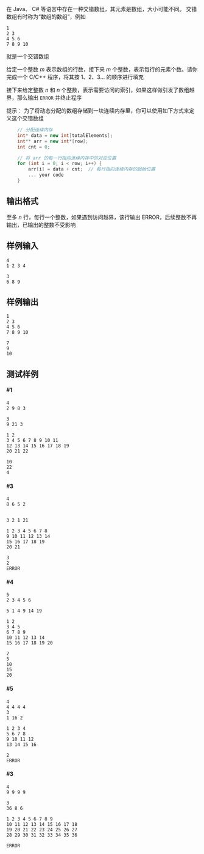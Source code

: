 在 Java、 C# 等语言中存在一种交错数组，其元素是数组，大小可能不同。 交错数组有时称为“数组的数组”，例如

```
1
2 3
4 5 6
7 8 9 10
```

就是一个交错数组

给定一个整数 $m$ 表示数组的行数，接下来 $m$ 个整数，表示每行的元素个数。请你完成一个 C/C++ 程序，将其按 1、2、3... 的顺序进行填充

接下来给定整数 $n$ 和 $n$ 个整数，表示需要访问的索引，如果这样做引发了数组越界，那么输出 `ERROR` 并终止程序

提示： 为了将动态分配的数组存储到一块连续内存里，你可以使用如下方式来定义这个交错数组

```cpp
    // 分配连续内存
    int* data = new int[totalElements];
    int** arr = new int*[row];
    int cnt = 0;

    // 将 arr 的每一行指向连续内存中的对应位置
    for (int i = 0; i < row; i++) {
        arr[i] = data + cnt;  // 每行指向连续内存的起始位置
        ... your code
    }
```
## 输出格式
至多 $n$ 行，每行一个整数，如果遇到访问越界，该行输出 ERROR，后续整数不再输出，已输出的整数不受影响
## 样例输入
```
4
1 2 3 4

3
6 8 9
```
## 样例输出
```
1
2 3
4 5 6
7 8 9 10

7
9
10
```

## 测试样例

#### #1
```
4
2 9 8 3

3
9 21 3

```

```
1 2
3 4 5 6 7 8 9 10 11
12 13 14 15 16 17 18 19
20 21 22

10
22
4
```
#### #3

```
4
8 6 5 2


3 2 1 21
```

```
1 2 3 4 5 6 7 8
9 10 11 12 13 14
15 16 17 18 19
20 21

3
2
ERROR
```

#### #4
```
5
2 3 4 5 6

5 1 4 9 14 19
```

```
1 2
3 4 5
6 7 8 9
10 11 12 13 14
15 16 17 18 19 20

2
5
10
15
20
```

#### #5
```
4
4 4 4 4
3
1 16 2
```

```
1 2 3 4
5 6 7 8
9 10 11 12
13 14 15 16

2
ERROR
```

#### #3
```
4
9 9 9 9

3
36 8 6
```

```
1 2 3 4 5 6 7 8 9
10 11 12 13 14 15 16 17 18
19 20 21 22 23 24 25 26 27
28 29 30 31 32 33 34 35 36

ERROR
```

